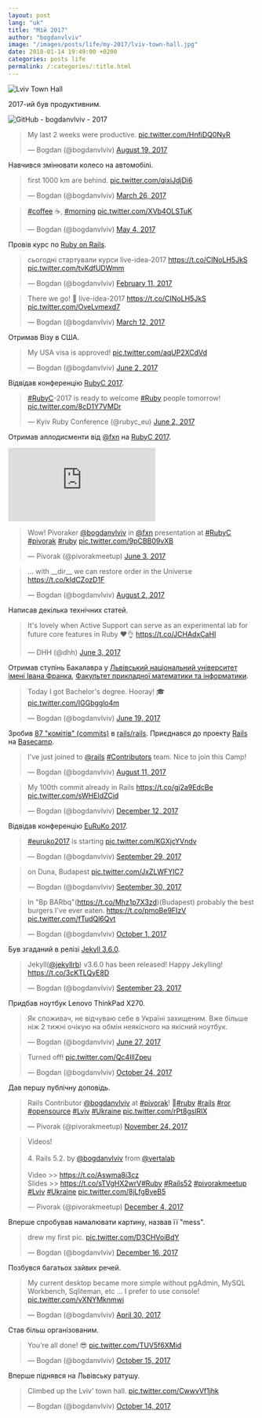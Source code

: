 ```yaml
---
layout: post
lang: "uk"
title: "Мій 2017"
author: "bogdanvlviv"
image: "/images/posts/life/my-2017/lviv-town-hall.jpg"
date: 2018-01-14 19:49:00 +0200
categories: posts life
permalink: /:categories/:title.html
---
```


<div class="picture">
  <img src="{{ "/images/posts/life/my-2017/lviv-town-hall.jpg" | absolute_url }}" title="Lviv Town Hall">
</div>

2017-ий був продуктивним.

<div class="picture">
  <img src="{{ "/images/posts/life/my-2017/github-1399-2017.png" | absolute_url }}" title="GitHub - bogdanvlviv - 2017">
</div>

<blockquote class="twitter-tweet" data-lang="en"><p lang="en" dir="ltr">My last 2 weeks were productive. <a href="https://t.co/HnfiDQ0NyR">pic.twitter.com/HnfiDQ0NyR</a></p>&mdash; Bogdan (@bogdanvlviv) <a href="https://twitter.com/bogdanvlviv/status/898980474290266112?ref_src=twsrc%5Etfw">August 19, 2017</a></blockquote>

Навчився змінювати колесо на автомобілі.

<blockquote class="twitter-tweet" data-lang="en"><p lang="en" dir="ltr">first 1000 km are behind. <a href="https://t.co/qixiJdjDi6">pic.twitter.com/qixiJdjDi6</a></p>&mdash; Bogdan (@bogdanvlviv) <a href="https://twitter.com/bogdanvlviv/status/846009888736235520?ref_src=twsrc%5Etfw">March 26, 2017</a></blockquote>

<blockquote class="twitter-tweet" data-lang="en"><p lang="und" dir="ltr"><a href="https://twitter.com/hashtag/coffee?src=hash&amp;ref_src=twsrc%5Etfw">#coffee</a> ☕, <a href="https://twitter.com/hashtag/morning?src=hash&amp;ref_src=twsrc%5Etfw">#morning</a> <a href="https://t.co/XVb4OLSTuK">pic.twitter.com/XVb4OLSTuK</a></p>&mdash; Bogdan (@bogdanvlviv) <a href="https://twitter.com/bogdanvlviv/status/859984511660171265?ref_src=twsrc%5Etfw">May 4, 2017</a></blockquote>

Провів курс по [Ruby on Rails](http://rubyonrails.org).

<blockquote class="twitter-tweet" data-lang="en"><p lang="uk" dir="ltr">cьогодні стартували курси live-idea-2017 <a href="https://t.co/CINoLH5JkS">https://t.co/CINoLH5JkS</a> <a href="https://t.co/tvKdfUDWmm">pic.twitter.com/tvKdfUDWmm</a></p>&mdash; Bogdan (@bogdanvlviv) <a href="https://twitter.com/bogdanvlviv/status/830498469320196099?ref_src=twsrc%5Etfw">February 11, 2017</a></blockquote>

<blockquote class="twitter-tweet" data-lang="en"><p lang="en" dir="ltr">There we go! 🎉 live-idea-2017 <a href="https://t.co/CINoLH5JkS">https://t.co/CINoLH5JkS</a> <a href="https://t.co/OveLvmexd7">pic.twitter.com/OveLvmexd7</a></p>&mdash; Bogdan (@bogdanvlviv) <a href="https://twitter.com/bogdanvlviv/status/841004074891935744?ref_src=twsrc%5Etfw">March 12, 2017</a></blockquote>

Отримав Візу в США.

<blockquote class="twitter-tweet" data-lang="en"><p lang="en" dir="ltr">My USA visa is approved! <a href="https://t.co/aqUP2XCdVd">pic.twitter.com/aqUP2XCdVd</a></p>&mdash; Bogdan (@bogdanvlviv) <a href="https://twitter.com/bogdanvlviv/status/870590273205796864?ref_src=twsrc%5Etfw">June 2, 2017</a></blockquote>

Відвідав конференцію [RubyC 2017](https://rubyc.eu).

<blockquote class="twitter-tweet" data-lang="en"><p lang="en" dir="ltr"><a href="https://twitter.com/hashtag/RubyC?src=hash&amp;ref_src=twsrc%5Etfw">#RubyC</a>-2017 is ready to welcome <a href="https://twitter.com/hashtag/Ruby?src=hash&amp;ref_src=twsrc%5Etfw">#Ruby</a> people tomorrow! <a href="https://t.co/8cD1Y7VMDr">pic.twitter.com/8cD1Y7VMDr</a></p>&mdash; Kyiv Ruby Conference (@rubyc_eu) <a href="https://twitter.com/rubyc_eu/status/870675884981837825?ref_src=twsrc%5Etfw">June 2, 2017</a></blockquote>

Отримав аплодисменти від [@fxn](https://twitter.com/fxn) на [RubyC 2017](https://rubyc.eu).

<iframe src="https://www.youtube.com/embed/P4hPUAY05nE?start=1553&end=1596" frameborder="0" allowfullscreen></iframe>

<blockquote class="twitter-tweet" data-lang="en"><p lang="en" dir="ltr">Wow! Pivoraker <a href="https://twitter.com/bogdanvlviv?ref_src=twsrc%5Etfw">@bogdanvlviv</a> in <a href="https://twitter.com/fxn?ref_src=twsrc%5Etfw">@fxn</a> presentation at <a href="https://twitter.com/hashtag/RubyC?src=hash&amp;ref_src=twsrc%5Etfw">#RubyC</a> <a href="https://twitter.com/hashtag/pivorak?src=hash&amp;ref_src=twsrc%5Etfw">#pivorak</a> <a href="https://twitter.com/hashtag/ruby?src=hash&amp;ref_src=twsrc%5Etfw">#ruby</a> <a href="https://t.co/9pCBB09vXB">pic.twitter.com/9pCBB09vXB</a></p>&mdash; Pivorak (@pivorakmeetup) <a href="https://twitter.com/pivorakmeetup/status/870931497531957248?ref_src=twsrc%5Etfw">June 3, 2017</a></blockquote>

<blockquote class="twitter-tweet" data-lang="en"><p lang="en" dir="ltr">... with __dir__ we can restore order in the Universe <a href="https://t.co/kIdCZozD1F">https://t.co/kIdCZozD1F</a></p>&mdash; Bogdan (@bogdanvlviv) <a href="https://twitter.com/bogdanvlviv/status/892633602059628544?ref_src=twsrc%5Etfw">August 2, 2017</a></blockquote>

Написав декілька технічних статей.

<blockquote class="twitter-tweet" data-lang="en"><p lang="en" dir="ltr">It&#39;s lovely when Active Support can serve as an experimental lab for future core features in Ruby ❤️👌 <a href="https://t.co/JCHAdxCaHI">https://t.co/JCHAdxCaHI</a></p>&mdash; DHH (@dhh) <a href="https://twitter.com/dhh/status/871034291786002433?ref_src=twsrc%5Etfw">June 3, 2017</a></blockquote>

Отримав ступінь Бакалавра у [Львівський національний університет імені Івана Франка](http://www.lnu.edu.ua), [Факультет прикладної математики та інформатики](http://ami.lnu.edu.ua).

<blockquote class="twitter-tweet" data-lang="en"><p lang="en" dir="ltr">Today I got Bachelor&#39;s degree. Hooray! 🎓 <a href="https://t.co/IGGbgglo4m">pic.twitter.com/IGGbgglo4m</a></p>&mdash; Bogdan (@bogdanvlviv) <a href="https://twitter.com/bogdanvlviv/status/876757480361086976?ref_src=twsrc%5Etfw">June 19, 2017</a></blockquote>

Зробив [87 "комітів" (commits)](http://contributors.rubyonrails.org/contributors/bogdanvlviv/commits/in-time-window/20170101-20171231) в [rails/rails](https://github.com/rails/rails).
Приєднався до проекту [Rails](https://3.basecamp.com/3076981/projects) на [Basecamp](https://basecamp.com).

<blockquote class="twitter-tweet" data-lang="en"><p lang="en" dir="ltr">I&#39;ve just joined to <a href="https://twitter.com/rails?ref_src=twsrc%5Etfw">@rails</a> <a href="https://twitter.com/hashtag/Contributors?src=hash&amp;ref_src=twsrc%5Etfw">#Contributors</a> team. Nice to join this Camp!</p>&mdash; Bogdan (@bogdanvlviv) <a href="https://twitter.com/bogdanvlviv/status/895899791078686724?ref_src=twsrc%5Etfw">August 11, 2017</a></blockquote>

<blockquote class="twitter-tweet" data-lang="en"><p lang="en" dir="ltr">My 100th commit already in Rails <a href="https://t.co/gj2a9EdcBe">https://t.co/gj2a9EdcBe</a> <a href="https://t.co/sWHEIdZCid">pic.twitter.com/sWHEIdZCid</a></p>&mdash; Bogdan (@bogdanvlviv) <a href="https://twitter.com/bogdanvlviv/status/940703322620743681?ref_src=twsrc%5Etfw">December 12, 2017</a></blockquote>

Відвідав конференцію [EuRuKo 2017](https://www.euruko2017.org).

<blockquote class="twitter-tweet" data-lang="en"><p lang="en" dir="ltr"><a href="https://twitter.com/hashtag/euruko2017?src=hash&amp;ref_src=twsrc%5Etfw">#euruko2017</a> is starting <a href="https://t.co/KGXjcYVndv">pic.twitter.com/KGXjcYVndv</a></p>&mdash; Bogdan (@bogdanvlviv) <a href="https://twitter.com/bogdanvlviv/status/913671238790402048?ref_src=twsrc%5Etfw">September 29, 2017</a></blockquote>

<blockquote class="twitter-tweet" data-lang="en"><p lang="in" dir="ltr">on Duna, Budapest <a href="https://t.co/JxZLWFYIC7">pic.twitter.com/JxZLWFYIC7</a></p>&mdash; Bogdan (@bogdanvlviv) <a href="https://twitter.com/bogdanvlviv/status/914203325045886977?ref_src=twsrc%5Etfw">September 30, 2017</a></blockquote>

<blockquote class="twitter-tweet" data-lang="en"><p lang="en" dir="ltr">In &quot;Bp BARbq&quot;(<a href="https://t.co/Mhz1p7X3zd">https://t.co/Mhz1p7X3zd</a>)(Budapest) probably the best burgers I&#39;ve ever eaten. <a href="https://t.co/pmoBe9FIzV">https://t.co/pmoBe9FIzV</a> <a href="https://t.co/fTudQl6Qvt">pic.twitter.com/fTudQl6Qvt</a></p>&mdash; Bogdan (@bogdanvlviv) <a href="https://twitter.com/bogdanvlviv/status/914605313885601792?ref_src=twsrc%5Etfw">October 1, 2017</a></blockquote>

Був згаданий в релізі [Jekyll 3.6.0](https://jekyllrb.com/news/2017/09/21/jekyll-3-6-0-released).

<blockquote class="twitter-tweet" data-lang="en"><p lang="da" dir="ltr">Jekyll(<a href="https://twitter.com/jekyllrb?ref_src=twsrc%5Etfw">@jekyllrb</a>) v3.6.0 has been released! Happy Jekylling! <a href="https://t.co/3cKTLQyE8D">https://t.co/3cKTLQyE8D</a></p>&mdash; Bogdan (@bogdanvlviv) <a href="https://twitter.com/bogdanvlviv/status/911672784891400198?ref_src=twsrc%5Etfw">September 23, 2017</a></blockquote>

Придбав ноутбук Lenovo ThinkPad X270.

<blockquote class="twitter-tweet" data-lang="en"><p lang="uk" dir="ltr">Як споживач, не відчуваю себе в Україні захищеним. Вже більше ніж 2 тижні очікую на обмін неякісного на якісний ноутбук.</p>&mdash; Bogdan (@bogdanvlviv) <a href="https://twitter.com/bogdanvlviv/status/879677278694801409?ref_src=twsrc%5Etfw">June 27, 2017</a></blockquote>

<blockquote class="twitter-tweet" data-lang="en"><p lang="en" dir="ltr">Turned off! <a href="https://t.co/Qc4IllZpeu">pic.twitter.com/Qc4IllZpeu</a></p>&mdash; Bogdan (@bogdanvlviv) <a href="https://twitter.com/bogdanvlviv/status/922963709613527040?ref_src=twsrc%5Etfw">October 24, 2017</a></blockquote>

Дав першу публічну доповідь.

<blockquote class="twitter-tweet" data-lang="en"><p lang="en" dir="ltr">Rails Contributor <a href="https://twitter.com/bogdanvlviv?ref_src=twsrc%5Etfw">@bogdanvlviv</a> at <a href="https://twitter.com/hashtag/pivorak?src=hash&amp;ref_src=twsrc%5Etfw">#pivorak</a>! 🙌<a href="https://twitter.com/hashtag/ruby?src=hash&amp;ref_src=twsrc%5Etfw">#ruby</a> <a href="https://twitter.com/hashtag/rails?src=hash&amp;ref_src=twsrc%5Etfw">#rails</a> <a href="https://twitter.com/hashtag/ror?src=hash&amp;ref_src=twsrc%5Etfw">#ror</a> <a href="https://twitter.com/hashtag/opensource?src=hash&amp;ref_src=twsrc%5Etfw">#opensource</a> <a href="https://twitter.com/hashtag/Lviv?src=hash&amp;ref_src=twsrc%5Etfw">#Lviv</a> <a href="https://twitter.com/hashtag/Ukraine?src=hash&amp;ref_src=twsrc%5Etfw">#Ukraine</a> <a href="https://t.co/rPt8gslRlX">pic.twitter.com/rPt8gslRlX</a></p>&mdash; Pivorak (@pivorakmeetup) <a href="https://twitter.com/pivorakmeetup/status/934117066784821250?ref_src=twsrc%5Etfw">November 24, 2017</a></blockquote>

<blockquote class="twitter-tweet" data-lang="en"><p lang="en" dir="ltr">Videos!<br><br>4. Rails 5.2. by <a href="https://twitter.com/bogdanvlviv?ref_src=twsrc%5Etfw">@bogdanvlviv</a> from <a href="https://twitter.com/vertalab?ref_src=twsrc%5Etfw">@vertalab</a> <br><br>Video &gt;&gt; <a href="https://t.co/Aswma8i3cz">https://t.co/Aswma8i3cz</a><br>Slides &gt;&gt; <a href="https://t.co/sTVgHX2wrV">https://t.co/sTVgHX2wrV</a><a href="https://twitter.com/hashtag/Ruby?src=hash&amp;ref_src=twsrc%5Etfw">#Ruby</a> <a href="https://twitter.com/hashtag/Rails52?src=hash&amp;ref_src=twsrc%5Etfw">#Rails52</a> <a href="https://twitter.com/hashtag/pivorakmeetup?src=hash&amp;ref_src=twsrc%5Etfw">#pivorakmeetup</a> <a href="https://twitter.com/hashtag/Lviv?src=hash&amp;ref_src=twsrc%5Etfw">#Lviv</a> <a href="https://twitter.com/hashtag/Ukraine?src=hash&amp;ref_src=twsrc%5Etfw">#Ukraine</a> <a href="https://t.co/8jLfgBveB5">pic.twitter.com/8jLfgBveB5</a></p>&mdash; Pivorak (@pivorakmeetup) <a href="https://twitter.com/pivorakmeetup/status/937777468903174145?ref_src=twsrc%5Etfw">December 4, 2017</a></blockquote>

Вперше спробував намалювати картину, назвав її "mess".

<blockquote class="twitter-tweet" data-lang="en"><p lang="en" dir="ltr">drew my first pic. <a href="https://t.co/D3CHVoiBdY">pic.twitter.com/D3CHVoiBdY</a></p>&mdash; Bogdan (@bogdanvlviv) <a href="https://twitter.com/bogdanvlviv/status/942037277827616768?ref_src=twsrc%5Etfw">December 16, 2017</a></blockquote>

Позбувся багатьох зайвих речей.

<blockquote class="twitter-tweet" data-lang="en"><p lang="en" dir="ltr">My current desktop became more simple without pgAdmin, MySQL Workbench, Sqliteman, etc ... I prefer to use console! <a href="https://t.co/vXNYMknmwi">pic.twitter.com/vXNYMknmwi</a></p>&mdash; Bogdan (@bogdanvlviv) <a href="https://twitter.com/bogdanvlviv/status/858749286900801538?ref_src=twsrc%5Etfw">April 30, 2017</a></blockquote>

Став більш організованим.

<blockquote class="twitter-tweet" data-lang="en"><p lang="en" dir="ltr">You&#39;re all done! 😎 <a href="https://t.co/TUV5f6XMid">pic.twitter.com/TUV5f6XMid</a></p>&mdash; Bogdan (@bogdanvlviv) <a href="https://twitter.com/bogdanvlviv/status/919671653470175233?ref_src=twsrc%5Etfw">October 15, 2017</a></blockquote>

Вперше піднявся на Львівську ратушу.

<blockquote class="twitter-tweet" data-lang="en"><p lang="en" dir="ltr">Climbed up the Lviv&#39; town hall. <a href="https://t.co/CwwvVf1jhk">pic.twitter.com/CwwvVf1jhk</a></p>&mdash; Bogdan (@bogdanvlviv) <a href="https://twitter.com/bogdanvlviv/status/919225505123102721?ref_src=twsrc%5Etfw">October 14, 2017</a></blockquote>
